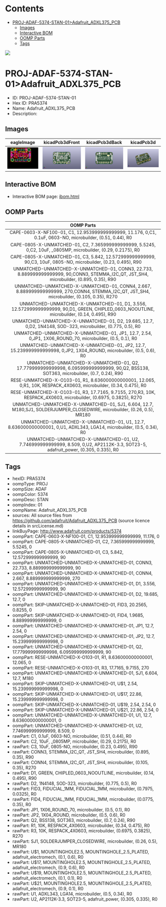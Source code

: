 



Contents
========

* [PROJ-ADAF-5374-STAN-01>Adafruit_ADXL375_PCB](#proj-adaf-5374-stan-01adafruit_adxl375_pcb)
	* [Images](#images)
	* [Interactive BOM](#interactive-bom)
	* [OOMP Parts](#oomp-parts)
	* [Tags](#tags)
  
![][im]
# PROJ-ADAF-5374-STAN-01>Adafruit_ADXL375_PCB

- ID: PROJ-ADAF-5374-STAN-01
- Hex ID: PRA5374
- Name: Adafruit_ADXL375_PCB
- Description: 

## Images
  
  

|eagleImage|kicadPcb3dFront|kicadPcb3dBack|kicadPcb3d|
| :---: | :---: | :---: | :---: |
|[![eagleImage](eagleImage_140.png)](eagleImage_600.png)|[![kicadPcb3dFront](kicadPcb3dFront_140.png)](kicadPcb3dFront_600.png)|[![kicadPcb3dBack](kicadPcb3dBack_140.png)](kicadPcb3dBack_600.png)|[![kicadPcb3d](kicadPcb3d_140.png)](kicadPcb3d_600.png)|

## Interactive BOM

- Interactive BOM page: [ibom.html](kicad/bom/ibom.html)

## OOMP Parts
  

|OOMP Parts|
| :---: |
|CAPE-0603-X-NF100-01, C1, 12.953999999999999, 11.176, 0,C1, 0.1uF, 0603-NO, microbuilder, (0.51, 0.44), R0|
|CAPE-0805-X-UNMATCHED-01, C2, 7.365999999999999, 5.5245, 0,C2, 10uF, _0805MP, microbuilder, (0.29, 0.2175), R0|
|CAPE-0805-X-UNMATCHED-01, C3, 5.842, 12.572999999999999, 90,C3, 10uF, 0805-NO, microbuilder, (0.23, 0.495), R90|
|UNMATCHED-UNMATCHED-X-UNMATCHED-01, CONN3, 22.733, 8.889999999999999, 90,CONN3, STEMMA_I2C_QT, JST_SH4, microbuilder, (0.895, 0.35), R90|
|UNMATCHED-UNMATCHED-X-UNMATCHED-01, CONN4, 2.667, 8.889999999999999, 270,CONN4, STEMMA_I2C_QT, JST_SH4, microbuilder, (0.105, 0.35), R270|
|UNMATCHED-UNMATCHED-X-UNMATCHED-01, D1, 3.556, 12.572999999999999, 90,D1, GREEN, CHIPLED_0603_NOOUTLINE, microbuilder, (0.14, 0.495), R90|
|UNMATCHED-UNMATCHED-X-UNMATCHED-01, D2, 19.685, 12.7, 0,D2, 1N4148, SOD-323, microbuilder, (0.775, 0.5), R0|
|UNMATCHED-UNMATCHED-X-UNMATCHED-01, JP1, 12.7, 2.54, 0,JP1, 1X06_ROUND_70, microbuilder, (0.5, 0.1), R0|
|UNMATCHED-UNMATCHED-X-UNMATCHED-01, JP2, 12.7, 15.239999999999998, 0,JP2, 1X04_ROUND, microbuilder, (0.5, 0.6), R0|
|UNMATCHED-UNMATCHED-X-UNMATCHED-01, Q2, 17.779999999999998, 6.095999999999999, 90,Q2, BSS138, SOT363, microbuilder, (0.7, 0.24), R90|
|RESE-UNMATCHED-X-O103-01, R1, 8.636000000000001, 12.065, 0,R1, 10K, RESPACK_4X0603, microbuilder, (0.34, 0.475), R0|
|RESE-UNMATCHED-X-O103-01, R3, 17.7165, 9.7155, 270,R3, 10K, RESPACK_4X0603, microbuilder, (0.6975, 0.3825), R270|
|UNMATCHED-UNMATCHED-X-UNMATCHED-01, SJ1, 6.604, 12.7, M180,SJ1, SOLDERJUMPER_CLOSEDWIRE, microbuilder, (0.26, 0.5), MR180|
|UNMATCHED-UNMATCHED-X-UNMATCHED-01, U1, 12.7, 8.636000000000001, 0,U1, ADXL343, LGA14, microbuilder, (0.5, 0.34), R0|
|UNMATCHED-UNMATCHED-X-UNMATCHED-01, U2, 7.746999999999999, 8.509, 0,U2, AP2112K-3.3, SOT23-5, adafruit_power, (0.305, 0.335), R0|

## Tags

- hexID: PRA5374
- oompType: PROJ
- oompSize: ADAF
- oompColor: 5374
- oompDesc: STAN
- oompIndex: 01
- oompName: Adafruit_ADXL375_PCB
- sources: All source files from https://github.com/adafruit/Adafruit_ADXL375_PCB (source licence details in srcLicense.md)
- linkBuyPage: http://www.adafruit.com/products/5374
- oompPart: CAPE-0603-X-NF100-01, C1, 12.953999999999999, 11.176, 0
- oompPart: CAPE-0805-X-UNMATCHED-01, C2, 7.365999999999999, 5.5245, 0
- oompPart: CAPE-0805-X-UNMATCHED-01, C3, 5.842, 12.572999999999999, 90
- oompPart: UNMATCHED-UNMATCHED-X-UNMATCHED-01, CONN3, 22.733, 8.889999999999999, 90
- oompPart: UNMATCHED-UNMATCHED-X-UNMATCHED-01, CONN4, 2.667, 8.889999999999999, 270
- oompPart: UNMATCHED-UNMATCHED-X-UNMATCHED-01, D1, 3.556, 12.572999999999999, 90
- oompPart: UNMATCHED-UNMATCHED-X-UNMATCHED-01, D2, 19.685, 12.7, 0
- oompPart: SKIP-UNMATCHED-X-UNMATCHED-01, FID3, 20.2565, 0.8255, 0
- oompPart: SKIP-UNMATCHED-X-UNMATCHED-01, FID4, 1.9685, 8.889999999999999, 0
- oompPart: UNMATCHED-UNMATCHED-X-UNMATCHED-01, JP1, 12.7, 2.54, 0
- oompPart: UNMATCHED-UNMATCHED-X-UNMATCHED-01, JP2, 12.7, 15.239999999999998, 0
- oompPart: UNMATCHED-UNMATCHED-X-UNMATCHED-01, Q2, 17.779999999999998, 6.095999999999999, 90
- oompPart: RESE-UNMATCHED-X-O103-01, R1, 8.636000000000001, 12.065, 0
- oompPart: RESE-UNMATCHED-X-O103-01, R3, 17.7165, 9.7155, 270
- oompPart: UNMATCHED-UNMATCHED-X-UNMATCHED-01, SJ1, 6.604, 12.7, M180
- oompPart: SKIP-UNMATCHED-X-UNMATCHED-01, U$1, 2.54, 15.239999999999998, 0
- oompPart: SKIP-UNMATCHED-X-UNMATCHED-01, U$17, 22.86, 15.239999999999998, 0
- oompPart: SKIP-UNMATCHED-X-UNMATCHED-01, U$19, 2.54, 2.54, 0
- oompPart: SKIP-UNMATCHED-X-UNMATCHED-01, U$21, 22.86, 2.54, 0
- oompPart: UNMATCHED-UNMATCHED-X-UNMATCHED-01, U1, 12.7, 8.636000000000001, 0
- oompPart: UNMATCHED-UNMATCHED-X-UNMATCHED-01, U2, 7.746999999999999, 8.509, 0
- rawPart: C1, 0.1uF, 0603-NO, microbuilder, (0.51, 0.44), R0
- rawPart: C2, 10uF, _0805MP, microbuilder, (0.29, 0.2175), R0
- rawPart: C3, 10uF, 0805-NO, microbuilder, (0.23, 0.495), R90
- rawPart: CONN3, STEMMA_I2C_QT, JST_SH4, microbuilder, (0.895, 0.35), R90
- rawPart: CONN4, STEMMA_I2C_QT, JST_SH4, microbuilder, (0.105, 0.35), R270
- rawPart: D1, GREEN, CHIPLED_0603_NOOUTLINE, microbuilder, (0.14, 0.495), R90
- rawPart: D2, 1N4148, SOD-323, microbuilder, (0.775, 0.5), R0
- rawPart: FID3, FIDUCIAL_1MM, FIDUCIAL_1MM, microbuilder, (0.7975, 0.0325), R0
- rawPart: FID4, FIDUCIAL_1MM, FIDUCIAL_1MM, microbuilder, (0.0775, 0.35), R0
- rawPart: JP1, 1X06_ROUND_70, microbuilder, (0.5, 0.1), R0
- rawPart: JP2, 1X04_ROUND, microbuilder, (0.5, 0.6), R0
- rawPart: Q2, BSS138, SOT363, microbuilder, (0.7, 0.24), R90
- rawPart: R1, 10K, RESPACK_4X0603, microbuilder, (0.34, 0.475), R0
- rawPart: R3, 10K, RESPACK_4X0603, microbuilder, (0.6975, 0.3825), R270
- rawPart: SJ1, SOLDERJUMPER_CLOSEDWIRE, microbuilder, (0.26, 0.5), MR180
- rawPart: U$1, MOUNTINGHOLE2.5, MOUNTINGHOLE_2.5_PLATED, adafruit_electromech, (0.1, 0.6), R0
- rawPart: U$17, MOUNTINGHOLE2.5, MOUNTINGHOLE_2.5_PLATED, adafruit_electromech, (0.9, 0.6), R0
- rawPart: U$19, MOUNTINGHOLE2.5, MOUNTINGHOLE_2.5_PLATED, adafruit_electromech, (0.1, 0.1), R0
- rawPart: U$21, MOUNTINGHOLE2.5, MOUNTINGHOLE_2.5_PLATED, adafruit_electromech, (0.9, 0.1), R0
- rawPart: U1, ADXL343, LGA14, microbuilder, (0.5, 0.34), R0
- rawPart: U2, AP2112K-3.3, SOT23-5, adafruit_power, (0.305, 0.335), R0



[im]: kicadPcb3d_450.png
